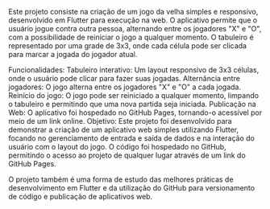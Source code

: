 Este projeto consiste na criação de um jogo da velha simples e responsivo, desenvolvido em Flutter para execução na web. O aplicativo permite que o usuário jogue contra outra pessoa, alternando entre os jogadores "X" e "O", com a possibilidade de reiniciar o jogo a qualquer momento. O tabuleiro é representado por uma grade de 3x3, onde cada célula pode ser clicada para marcar a jogada do jogador atual.

Funcionalidades:
Tabuleiro interativo: Um layout responsivo de 3x3 células, onde o usuário pode clicar para fazer suas jogadas.
Alternância entre jogadores: O jogo alterna entre os jogadores "X" e "O" a cada jogada.
Reinício do jogo: O jogo pode ser reiniciado a qualquer momento, limpando o tabuleiro e permitindo que uma nova partida seja iniciada.
Publicação na Web: O aplicativo foi hospedado no GitHub Pages, tornando-o acessível por meio de um link online.
Objetivo:
Este projeto foi desenvolvido para demonstrar a criação de um aplicativo web simples utilizando Flutter, focando no gerenciamento de entrada e saída de dados e na interação do usuário com o layout do jogo. O código foi hospedado no GitHub, permitindo o acesso ao projeto de qualquer lugar através de um link do GitHub Pages.

O projeto também é uma forma de estudo das melhores práticas de desenvolvimento em Flutter e da utilização do GitHub para versionamento de código e publicação de aplicativos web.
